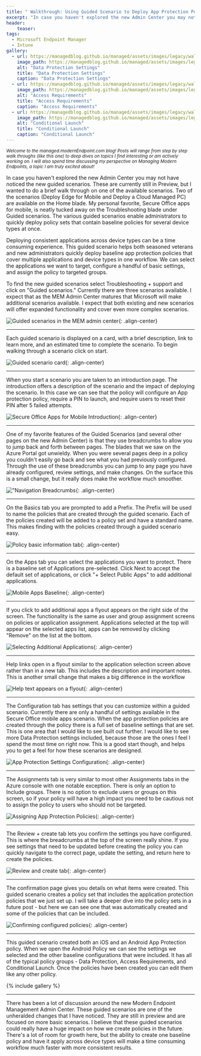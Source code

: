 ```yaml
---
title: " Walkthrough: Using Guided Scenario to Deploy App Protection Policies"
excerpt: "In case you haven't explored the new Admin Center you may not have noticed the new guided scenarios."
header:
    teaser:
tags:
  - Microsoft Endpoint Manager
  - Intune
gallery:
  - url: https://managedblog.github.io/managed/assets/images/legacy/walkthrough/13-data-protection_orig.png
    image_path: https://managedblog.github.io/managed/assets/images/legacy/walkthrough/13-data-protection_th.png
    alt: "Data Protection Settings"
    title: "Data Protection Settings"
    caption: "Data Protection Settings"
  - url: https://managedblog.github.io/managed/assets/images/legacy/walkthrough/14-access-reqs_orig.png
    image_path: https://managedblog.github.io/managed/assets/images/legacy/walkthrough/14-access-reqs_th.png
    alt: "Access Requirements"
    title: "Access Requirements"
    caption: "Access Requirements"
  - url: https://managedblog.github.io/managed/assets/images/legacy/walkthrough/15-conditional-launch.png
    image_path: https://managedblog.github.io/managed/assets/images/legacy/walkthrough/15-conditional-th.png
    alt: "Conditional Launch"
    title: "Conditional Launch"
    caption: "Conditional Launch"
---
```


<small>_Welcome to the managed.modernEndpoint.com blog! Posts will range from step by step walk throughs (like this one) to deep dives on topics I find interesting or am actively working on. I will also spend time discussing my perspective on Managing Modern Endpoints, a topic I am truly excited about!_</small>

In case you haven't explored the new Admin Center you may not have noticed the new guided scenarios. These are currently still in Preview, but I wanted to do a brief walk through on one of the available scenarios. Two of the scenarios (Deploy Edge for Mobile and Deploy a Cloud Managed PC) are available on the Home blade. My personal favorite, Secure Office apps for mobile, is neatly tucked away on the Troubleshooting blade under Guided scenarios. The various guided scenarios enable administrators to quickly deploy policy sets that contain baseline policies for several device types at once.

Deploying consistent applications across device types can be a time consuming experience. This guided scenario helps both seasoned veterans and new administrators quickly deploy baseline app protection policies that cover multiple applications and device types in one workflow. We can select the applications we want to target, configure a handful of basic settings, and assign the policy to targeted groups.

​To find the new guided scenarios select Troubleshooting + support and click on "Guided scenarios." Currently there are three scenarios available. I expect that as the MEM Admin Center matures that Microsoft will make additional scenarios available. I expect that both existing and new scenarios will offer expanded functionality and cover even more complex scenarios.

![Guided scenarios in the MEM admin center](https://managedblog.github.io/managed/assets/images/legacy/walkthrough/01-overview_orig.png){: .align-center}

___

​​Each guided scenario is displayed on a card, with a brief description, link to learn more, and an estimated time to complete the scenario. To begin walking through a scenario click on start.

![Guided scenario card](https://managedblog.github.io/managed/assets/images/legacy/walkthrough/02-card.png){: .align-center}

___

When you start a scenario you are taken to an introduction page. The introduction offers a description of the scenario and the impact of deploying the scenario. In this case we can see that the policy will configure an App protection policy, require a PIN to launch, and require users to reset their PIN after 5 failed attempts.

![Secure Office Apps for Mobile Introduction](https://managedblog.github.io/managed/assets/images/legacy/walkthrough/03-intro.png){: .align-center}

___

One of my favorite features of the Guided Scenarios (and several other pages on the new Admin Center) is that they use breadcrumbs to allow you to jump back and forth between pages. The blades that we saw on the Azure Portal got unwieldy. When you were several pages deep in a policy you couldn't easily go back and see what you had previously configured. Through the use of these breadcrumbs you can jump to any page you have already configured, review settings, and make changes. On the surface this is a small change, but it really does make the workflow much smoother.


!["Navigation Breadcrumbs](https://managedblog.github.io/managed/assets/images/legacy/walkthrough/04-breadcrumb_orig.png){: .align-center}

___

​​On the Basics tab you are prompted to add a Prefix. The Prefix will be used to name the policies that are created through the guided scenario. Each of the policies created will be added to a policy set and have a standard name. This makes finding with the policies created through a guided scenario easy.

![Policy basic information tab](https://managedblog.github.io/managed/assets/images/legacy/walkthrough/05-basics.png){: .align-center}

___

​On the Apps tab you can select the applications you want to protect. There is a baseline set of Applications pre-selected. Click Next to accept the default set of applications, or click "+ Select Public Apps" to add additional applications.

![Mobile Apps Baseline](https://managedblog.github.io/managed/assets/images/legacy/walkthrough/06-apps.png){: .align-center}

___

If you click to add additional apps a flyout appears on the right side of the screen. The functionality is the same as user and group assignment screens on policies or application assignment. Applications selected at the top will appear on the selected apps list, apps can be removed by clicking "Remove" on the list at the bottom.

![Selecting Additional Applications](https://managedblog.github.io/managed/assets/images/legacy/walkthrough/07-targeted-apps.png){: .align-center}

___

Help links open in a flyout similar to the application selection screen above rather than in a new tab. This includes the description and important notes. This is another small change that makes a big difference in the workflow

![Help text appears on a flyout](https://managedblog.github.io/managed/assets/images/legacy/walkthrough/08-details-flyout.png){: .align-center}

___

The Configuration tab has settings that you can customize within a guided scenario. Currently there are only a handful of settings available in the Secure Office mobile apps scenario. When the app protection policies are created through the policy there is a full set of baseline settings that are set. This is one area that I would like to see built out further. I would like to see more Data Protection settings included, because those are the ones I feel I spend the most time on right now. This is a good start though, and helps you to get a feel for how these scenarios are designed.

![App Protection Settings Configuration](https://managedblog.github.io/managed/assets/images/legacy/walkthrough/09-configuration.png){: .align-center}

___

The Assignments tab is very similar to most other Assignments tabs in the Azure console with one notable exception. There is only an option to Include groups. There is no option to exclude users or groups on this screen, so if your policy will have a high impact you need to be cautious not to assign the policy to users who should not be targeted.

![Assigning App Protection Policies](https://managedblog.github.io/managed/assets/images/legacy/walkthrough/10-assignments.png){: .align-center}

___

The Review + create tab lets you confirm the settings you have configured. This is where the breadcrumbs at the top of the screen really shine. If you see settings that need to be updated before creating the policy you can quickly navigate to the correct page, update the setting, and return here to create the policies.

![Review and create tab](https://managedblog.github.io/managed/assets/images/legacy/walkthrough/11-review.png){: .align-center}

___

The confirmation page gives you details on what items were created. This guided scenario creates a policy set that includes the application protection policies that we just set up. I will take a deeper dive into the policy sets in a future post - but here we can see one that was automatically created and some of the policies that can be included.

![Confirming configured policies](https://managedblog.github.io/managed/assets/images/legacy/walkthrough/12-confirmation.png){: .align-center}

___

This guided scenario created both an iOS and an Android App Protection policy. When we open the Android Policy we can see the settings we selected and the other baseline configurations that were included. It has all of the typical policy groups - Data Protection, Access Requirements, and Conditional Launch. Once the policies have been created you can edit them like any other policy. 

{% include gallery %}

___

There has been a lot of discussion around the new Modern Endpoint Management Admin Center. These guided scenarios are one of the unheralded changes that I have noticed. They are still in preview and are focused on more basic scenarios. I believe that these guided scenarios could really have a huge impact on how we create policies in the future. There's a lot of room for growth here, but the ability to create one baseline policy and have it apply across device types will make a time consuming workflow much faster with more consistent results.